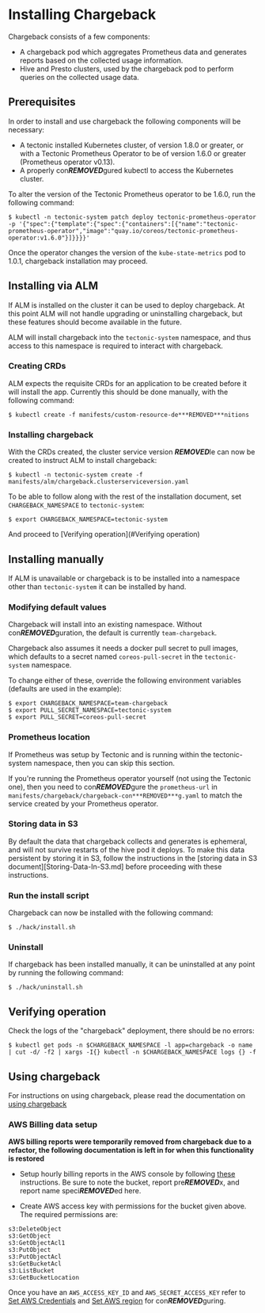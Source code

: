 # Installing Chargeback

Chargeback consists of a few components:

- A chargeback pod which aggregates Prometheus data and generates reports based
  on the collected usage information.
- Hive and Presto clusters, used by the chargeback pod to perform queries on the
  collected usage data.

## Prerequisites

In order to install and use chargeback the following components will be
necessary:

- A tectonic installed Kubernetes cluster, of version 1.8.0 or greater, or with
  a Tectonic Prometheus Operator to be of version 1.6.0 or greater (Prometheus
  operator v0.13).
- A properly con***REMOVED***gured kubectl to access the Kubernetes cluster.

To alter the version of the Tectonic Prometheus operator to be 1.6.0, run the
following command:

```
$ kubectl -n tectonic-system patch deploy tectonic-prometheus-operator -p '{"spec":{"template":{"spec":{"containers":[{"name":"tectonic-prometheus-operator","image":"quay.io/coreos/tectonic-prometheus-operator:v1.6.0"}]}}}}'
```

Once the operator changes the version of the `kube-state-metrics` pod to 1.0.1,
chargeback installation may proceed.

## Installing via ALM

If ALM is installed on the cluster it can be used to deploy chargeback. At this
point ALM will not handle upgrading or uninstalling chargeback, but these
features should become available in the future.

ALM will install chargeback into the `tectonic-system` namespace, and thus
access to this namespace is required to interact with chargeback.

### Creating CRDs

ALM expects the requisite CRDs for an application to be created before it will
install the app. Currently this should be done manually, with the following
command:

```
$ kubectl create -f manifests/custom-resource-de***REMOVED***nitions
```

### Installing chargeback

With the CRDs created, the cluster service version ***REMOVED***le can now be created to
instruct ALM to install chargeback:

```
$ kubectl -n tectonic-system create -f manifests/alm/chargeback.clusterserviceversion.yaml
```

To be able to follow along with the rest of the installation document, set
`CHARGEBACK_NAMESPACE` to `tectonic-system`:

```
$ export CHARGEBACK_NAMESPACE=tectonic-system
```

And proceed to [Verifying operation](#Verifying operation)

## Installing manually

If ALM is unavailable or chargeback is to be installed into a namespace other
than `tectonic-system` it can be installed by hand.

### Modifying default values

Chargeback will install into an existing namespace. Without con***REMOVED***guration, the
default is currently `team-chargeback`.

Chargeback also assumes it needs a docker pull secret to pull images, which
defaults to a secret named `coreos-pull-secret` in the `tectonic-system`
namespace.

To change either of these, override the following environment variables
(defaults are used in the example):

```
$ export CHARGEBACK_NAMESPACE=team-chargeback
$ export PULL_SECRET_NAMESPACE=tectonic-system
$ export PULL_SECRET=coreos-pull-secret
```

### Prometheus location

If Prometheus was setup by Tectonic and is running within the tectonic-system
namespace, then you can skip this section.

If you're running the Prometheus operator yourself (not using the Tectonic one),
then you need to con***REMOVED***gure the `prometheus-url` in
`manifests/chargeback/chargeback-con***REMOVED***g.yaml` to match the service created by
your Prometheus operator.

### Storing data in S3

By default the data that chargeback collects and generates is ephemeral, and
will not survive restarts of the hive pod it deploys. To make this data
persistent by storing it in S3, follow the instructions in the [storing data in
S3 document][Storing-Data-In-S3.md] before proceeding with these instructions.

### Run the install script

Chargeback can now be installed with the following command:

```
$ ./hack/install.sh
```

### Uninstall

If chargeback has been installed manually, it can be uninstalled at any point by
running the following command:

```
$ ./hack/uninstall.sh
```

## Verifying operation

Check the logs of the "chargeback" deployment, there should be no errors:

```
$ kubectl get pods -n $CHARGEBACK_NAMESPACE -l app=chargeback -o name | cut -d/ -f2 | xargs -I{} kubectl -n $CHARGEBACK_NAMESPACE logs {} -f
```

## Using chargeback

For instructions on using chargeback, please read the documentation on [using
chargeback](Using-chargeback.md)

### AWS Billing data setup

**AWS billing reports were temporarily removed from chargeback due to a
refactor, the following documentation is left in for when this functionality is
restored**

* Setup hourly billing reports in the AWS console by following [these](https://docs.aws.amazon.com/awsaccountbilling/latest/aboutv2/billing-reports-gettingstarted-turnonreports.html) instructions. Be sure to note the bucket, report pre***REMOVED***x, and report name speci***REMOVED***ed here.

* Create AWS access key with permissions for the bucket given above. The required permissions are:
```
s3:DeleteObject
s3:GetObject
s3:GetObjectAcl1
s3:PutObject
s3:PutObjectAcl
s3:GetBucketAcl
s3:ListBucket
s3:GetBucketLocation
```

Once you have an `AWS_ACCESS_KEY_ID` and `AWS_SECRET_ACCESS_KEY` refer to
[Set AWS Credentials](set-aws-credentials) and [Set AWS region](set-aws-region) for con***REMOVED***guring.
